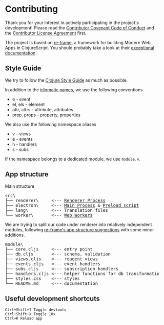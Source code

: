# Contributing

Thank you for your interest in actively participating in the project's development!
Please read the [Contributor Covenant Code of Conduct](https://github.com/repath-project/repath-studio/blob/main/CODE_OF_CONDUCT.md)
and the [Contributor License Agreement](cla.md) first.

The project is based on [re-frame](https://github.com/day8/re-frame/),
a framework for building Modern Web Apps in ClojureScript.
You should probably take a look at their [exceptional documentation](https://day8.github.io/re-frame/re-frame/).

## Style Guide

We try to follow the [Clojure Style Guide](https://guide.clojure.style/) as much as possible.

In addition to the [idiomatic names](https://guide.clojure.style/#idiomatic-names),
we use the following conventions

- e - event
- el, els - element
- attr, attrs - attribute, attributes
- prop, props - property, properties

We also use the following namespace aliases

- v - views
- e - events
- h - handlers
- s - subs

If the namespace belongs to a dedicated module, we use `module.v`.

## App structure

Main structure
<pre>
src\
├── renderer\     <--- <a href ="https://www.electronjs.org/docs/latest/tutorial/process-model#the-renderer-process">Renderer Process</a>
├── electron\     <--- <a href ="https://www.electronjs.org/docs/latest/tutorial/process-model#the-main-process">Main Process</a> & <a href="https://www.electronjs.org/docs/latest/tutorial/process-model#preload-scripts">Preload script</a>
├── lang\         <--- Translation files
└── worker\       <--- <a href ="https://developer.mozilla.org/en-US/docs/Web/API/Web_Workers_API">Web Workers</a>
</pre>

We are trying to split our code under renderer into relatively independent modules,
following [re-frame's app structure suggestions](https://day8.github.io/re-frame/App-Structure/)
with some minor additions.

<pre>
module\
├── core.cljs     <--- entry point
├── db.cljs       <--- schema, validation
├── views.cljs    <--- reagent views
├── events.cljs   <--- event handlers
├── subs.cljs     <--- subscription handlers
├── handlers.cljs <--- helper functions for db transformations
├── styles.css    <--- styles
└── README.md     <--- documentation
</pre>

## Useful development shortcuts

```
Ctrl+Shift+I Toggle devtools
Ctrl+Shift+X Toggle 10x
Ctrl+R Reload app
```
